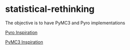 # statistical-rethinking

The objective is to have PyMC3 and Pyro implementations

[Pyro Inspiration](https://fehiepsi.github.io/rethinking-pyro/)

[PyMC3 Inspiration](https://github.com/pymc-devs/resources/tree/master/Rethinking_2)
